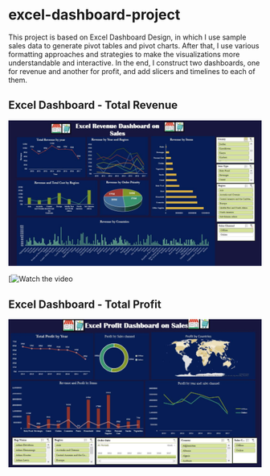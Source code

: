 # excel-dashboard-project

This project is based on Excel Dashboard Design, in which I use sample sales data to generate pivot tables and pivot charts. After that, I use various formatting approaches and strategies to make the visualizations more understandable and interactive. In the end, I construct two dashboards, one for revenue and another for profit, and add slicers and timelines to each of them.

## Excel Dashboard - Total Revenue 

![](https://github.com/KunwarManish/excel-project/blob/main/Excel%20Dashboard/images/sales-revenue-dashboard.JPG?raw=true)

[![Watch the video](https://www.youtube.com/watch?v=T4ef46NSjeM)



## Excel Dashboard - Total Profit  

![](https://github.com/KunwarManish/excel-project/blob/main/Excel%20Dashboard/images/sales-profit-dashboard.JPG?raw=true)



